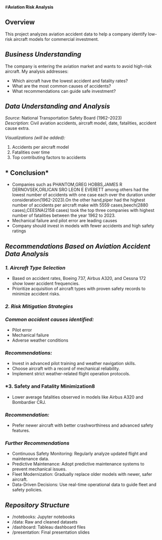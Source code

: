 #**Aviation  Risk Analysis**

## Overview
This project analyzes aviation accident data to help a company identify low-risk aircraft models for commercial investment.

## *Business Understanding*
The company is entering the aviation market and wants to avoid high-risk aircraft. My analysis addresses:
- Which aircraft have the lowest accident and fatality rates?
- What are the most common causes of accidents?
- What recommendations can guide safe investment?

## *Data Understanding and Analysis*
*Source*: National Transportation Safety Board (1962–2023)  
*Description*: Civil aviation accidents, aircraft model, date, fatalities, accident cause extra.


*Visualizations (will be added):*
1. Accidents per aircraft model
2. Fatalities over time
3. Top contributing factors to accidents

## * Conclusion*
- Companies such as PHANTOM,GREG HOBBS,JAMES R DERNOVSEK,ORLICAN SRO LEON E EVERETT among others had the lowest number of accidents with one case each over the duration under consideration(1962-2023).On the other hand,piper had the highest number of accidents per aircraft make with 5559 cases,beech(2880 cases),CEESNA(2158 cases) took the top three companies with highest number of fatalities between the year 1962 to 2023.
- Mechanical failure and pilot error are leading causes
- Company should invest in models with fewer accidents and high safety ratings

## *Recommendations Based on Aviation Accident Data Analysis*
### *1. Aircraft Type Selection*
- Based on accident rates, Boeing 737, Airbus A320, and Cessna 172 show lower accident frequencies.
- Prioritize acquisition of aircraft types with proven safety records to minimize accident risks.
### *2. Risk Mitigation Strategies*
### *Common accident causes identified:*
- Pilot error
- Mechanical failure
- Adverse weather conditions
### *Recommendations:*
- Invest in advanced pilot training and weather navigation skills.
- Choose aircraft with a record of mechanical reliability.
- Implement strict weather-related flight operation protocols.
### *3. Safety and Fatality Minimization8
- Lower average fatalities observed in models like Airbus A320 and Bombardier CRJ.
### *Recommendation:*
- Prefer newer aircraft with better crashworthiness and advanced safety features.
### *Further Recommendations*
- Continuous Safety Monitoring: Regularly analyze updated flight and maintenance data.
- Predictive Maintenance: Adopt predictive maintenance systems to prevent mechanical issues.
- Fleet Modernization: Gradually replace older models with newer, safer aircraft.
- Data-Driven Decisions: Use real-time operational data to guide fleet and safety policies.


## *Repository Structure*
- /notebooks: Jupyter notebooks
- /data: Raw and cleaned datasets
- /dashboard: Tableau dashboard files
- /presentation: Final presentation slides